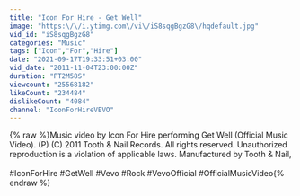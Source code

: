 ```yaml
---
title: "Icon For Hire - Get Well"
image: "https:\/\/i.ytimg.com\/vi\/iS8sqgBgzG8\/hqdefault.jpg"
vid_id: "iS8sqgBgzG8"
categories: "Music"
tags: ["Icon","For","Hire"]
date: "2021-09-17T19:33:51+03:00"
vid_date: "2011-11-04T23:00:00Z"
duration: "PT2M58S"
viewcount: "25568182"
likeCount: "234484"
dislikeCount: "4084"
channel: "IconForHireVEVO"
---
```

{% raw %}Music video by Icon For Hire performing Get Well (Official Music Video). (P) (C) 2011 Tooth &amp; Nail Records. All rights reserved. Unauthorized reproduction is a violation of applicable laws.  Manufactured by Tooth &amp; Nail,<br /><br />#IconForHire #GetWell #Vevo #Rock #VevoOfficial #OfficialMusicVideo{% endraw %}
